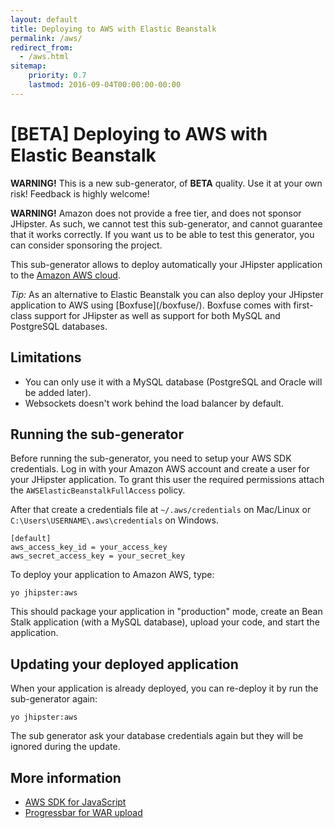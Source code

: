 ```yaml
---
layout: default
title: Deploying to AWS with Elastic Beanstalk
permalink: /aws/
redirect_from:
  - /aws.html
sitemap:
    priority: 0.7
    lastmod: 2016-09-04T00:00:00-00:00
---
```


# <i class="fa fa-cloud-upload"></i> [BETA] Deploying to AWS with Elastic Beanstalk

**WARNING!** This is a new sub-generator, of **BETA** quality. Use it at your own risk! Feedback is highly welcome!

**WARNING!** Amazon does not provide a free tier, and does not sponsor JHipster. As such, we cannot test this sub-generator, and cannot guarantee that it works correctly. If you want us to be able to test this generator, you can consider sponsoring the project.

This sub-generator allows to deploy automatically your JHipster application to the [Amazon AWS cloud](https://aws.amazon.com/).

<div class="alert alert-info"> <i>Tip:</i> As an alternative to Elastic Beanstalk you can also deploy your JHipster application to AWS using [Boxfuse](/boxfuse/).  
Boxfuse comes with first-class support for JHipster as well as support for both MySQL and PostgreSQL databases.</div>

## Limitations

*   You can only use it with a MySQL database (PostgreSQL and Oracle will be added later).
*   Websockets doesn't work behind the load balancer by default.

## Running the sub-generator

Before running the sub-generator, you need to setup your AWS SDK credentials.  Log in with your Amazon AWS account and create a user for your JHipster application. To grant this user the required permissions attach the `AWSElasticBeanstalkFullAccess` policy.

After that create a credentials file at `~/.aws/credentials` on Mac/Linux or `C:\Users\USERNAME\.aws\credentials` on Windows.

```
[default]
aws_access_key_id = your_access_key
aws_secret_access_key = your_secret_key
```

To deploy your application to Amazon AWS, type:

`yo jhipster:aws`

This should package your application in "production" mode, create an Bean Stalk application (with a MySQL database), upload your code, and start the application.

## Updating your deployed application

When your application is already deployed, you can re-deploy it by run the sub-generator again:

`yo jhipster:aws`

The sub generator ask your database credentials again but they will be ignored during the update.

## More information

*   [AWS SDK for JavaScript](http://aws.amazon.com/sdk-for-node-js)
*   [Progressbar for WAR upload](https://github.com/tj/node-progress)

